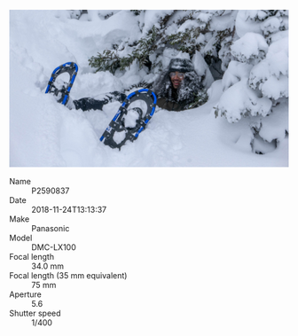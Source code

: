 [![P2590837](/photos/hd/P2590837.jpg)](/photos/full/P2590837.jpg?raw=true)

<dl>
  <dt>Name</dt>
  <dd>P2590837</dd>
  <dt>Date</dt>
  <dd>2018-11-24T13:13:37</dd>
  <dt>Make</dt>
  <dd>Panasonic</dd>
  <dt>Model</dt>
  <dd>DMC-LX100</dd>
  <dt>Focal length</dt>
  <dd>34.0 mm</dd>
  <dt>Focal length (35 mm equivalent)</dt>
  <dd>75 mm</dd>
  <dt>Aperture</dt>
  <dd>5.6</dd>
  <dt>Shutter speed</dt>
  <dd>1/400</dd>
</dl>
